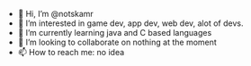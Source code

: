 - 👋 Hi, I’m @notskamr
- 👀 I’m interested in game dev, app dev, web dev, alot of devs.
- 🌱 I’m currently learning java and C based languages
- 💞️ I’m looking to collaborate on nothing at the moment
- 📫 How to reach me: no idea

<!---
notskamr/notskamr is a ✨ special ✨ repository because its `README.md` (this file) appears on your GitHub profile.
You can click the Preview link to take a look at your changes.
--->
